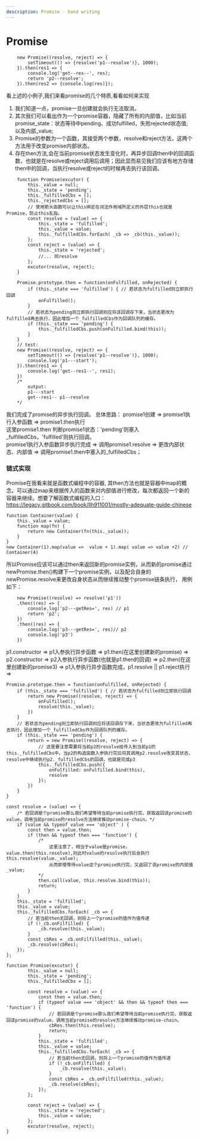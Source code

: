```yaml
---
description: Promise - hand writing
---
```


# Promise

```
    new Promise((resolve, reject) => {
        setTimeout(() => {resolve('p1--resolve')}, 1000);
    }).then(res1 => {
        console.log('get--res--', res); 
        return 'p2--resolve';
    }).then(res2 => {console.log(res)});
```
看上述的小例子,我们来看promise的几个特质,看看如何来实现
1. 我们知道一点，promise一旦创建就会执行无法取消。
2. 其次我们可以看出作为一个promise容器，隐藏了所有的内部值，比如当前promise_state：状态等待中pending、成功fulfilled，失败rejected状态值; 以及内部_value;
3. Promise的参数为一个函数，其接受两个参数，resolve和reject方法，这两个方法用于改变promise内部状态。
4. 存在then方法,会在当前promise状态发生变化时，再异步回调then中的回调函数，也就是在resolve或reject调用后调用；因此显而易见我们应该有地方存储then中的回调，当执行resolve或reject的时候再去执行该回调。
```
    function Promise(excutor) {
        this._value = null;
        this._state = 'pending';
        this._fulfilledCbs = [];
        this._rejectedCbs = [];
        // 使用箭头函数可以让this绑定在词法作用域所定义的外层this也就是Promise，防止this乱指。
        const resolve = (value) => {
            this._state = 'fulfilled';
            this._value = value;
            this._fulfilledCbs.forEach( _cb => _cb(this._value));
        };
        const reject = (value) => {
            this._state = 'rejected';
            //... 同resolve
        };
        excutor(resolve, reject);
    }

    Promise.prototype.then = function(onFulfilled, onRejected) {
        if (this._state === 'fulfilled') { // 若状态为fulfilled则立即执行回调
            onFulfilled();
        }
        // 若状态为pending则立即执行回调则应将该回调存下来，当状态更改为fulfilled再去执行，因此增加一个_fulfilledCbs作为回调队列的缓存。
        if (this._state === 'pending') {
            this._fulfilledCbs.push(onFulfilled.bind(this)); 
        }
    }
    // test:
    new Promise((resolve, reject) => {
        setTimeout(() => {resolve('p1--resolve')}, 1000);
        console.log('p1---start');
    }).then(res1 => {
        console.log('get--res1--', res1); 
    })
    /* 
        output: 
        p1---start
        get--res1-- p1--resolve
    */
```
我们完成了promise的异步执行回调。
总体思路：
promise1创建 => promise1执行入参函数 => promise1.then执行  
这里promise1.then 判断promise1状态：'pending'则塞入_fulfilledCbs，'fulfilled'则执行回调。  
promise1执行入参函数异步执行完成 => 调用promise1.resolve => 更改内部状态、内部值 => 
调用promise1.then中塞入的_fulfilledCbs；  

### 链式实现
Promise在我看来就是函数式编程中的容器, 其then方法也就是容器中map的概念。可以通过map来根据传入的函数来对内部值进行修改，每次都返回一个新的容器来继续。想要了解函数式编程的入口：https://legacy.gitbook.com/book/llh911001/mostly-adequate-guide-chinese
```text
function Container(value) {
    this._value = value;
    function map(fn) {
        return new Container(fn(this._value));
    }
}
new Container(1).map(value =>  value + 1).map( value => value +2) // Container(4)
```
所以Promise应该可以通过then来返回新的promise实例，从而新的promise通过newPromise.then()构建下一个promise实例，以及配合自身的newPromise.resolve来更改自身状态从而继续推动整个promise链条执行， 用例如下：
```
    new Promise((resolve) => resolve('p1'))
    .then((res) => {
        console.log('p2---getRes=', res) // p1
        return 'p2';
    })
    .then((res) => {
        console.log('p3---getRes=', res)// p2
        console.log('p3')
    })
```
p1.constructor => p1入参执行异步函数 => p1.then(在这里创建新的promise) => p2.constructor => p2入参执行异步函数(也就是p1.then的回调) => p2.then(在这里创建新的promise3) => p1入参执行异步函数完成，p1.resolve || p1.reject执行 =>


```
Promise.prototype.then = function(onFulfilled, onRejected) {
    if (this._state === 'fulfilled') { // 若状态为fulfilled则立即执行回调
        return new Promise((resolve, reject) => {
            onFulfilled();
            resolve(this._value);
        })
    }
    // 若状态为pending则立即执行回调则应将该回调存下来，当状态更改为fulfilled再去执行，因此增加一个_fulfilledCbs作为回调队列的缓存。
    if (this._state === 'pending') {
        return = new Promise((resolve, reject) => {
            // 这里要注意需要将当前p2的resolve给传入到当前p1的this._fulfilledCbs中。当p2的构造函数入参执行完后将其调用p2.resolve改变其状态，resolve中继续执行p2._fulfilledCbs的回调，也就是完成p3
            this._fulfilledCbs.push({
                onFulfilled: onFulfilled.bind(this),
                resolve
            });
        })
    }
}

const resolve = (value) => {
    /* 若回调是个promise那么我们希望等待当前promise执行完，获取返回该promise的value，调用当前promise的resolve方法继续推动promise-chain。*/
    if (value && typeof value === 'object' ) {
        const then = value.then; 
        if (then && typeof then === 'function') {
            /* 
                这里注意了，相当于value是promise，value.then(this.resolve),则此时value的resolve执行后会执行this.resolve(value._value);
                从而即使等待value这个promise执行完，又返回了该promise的内部值_value;
            */
            then.call(value, this.resolve.bind(this));
            return;
        }
    }
    this._state = 'fulfilled';
    this._value = value;
    this._fulfilledCbs.forEach( _cb => {
        // 若当前then无回调，则将上一个promise的值作为值传递
        if (!_cb.onFilfilled) {
            _cb.resolve(this._value);
        }
        const cbRes = _cb.onFilfilled(this._value);
        _cb.resolve(cbRes);
    });
};

function Promise(excutor) {
        this._value = null;
        this._state = 'pending';
        this._fulfilledCbs = [];

        const resolve = (value) => {
            const then = value.then;
            if (typeof value === 'object' && then && typeof then === 'function') {
                // 若回调是个promise那么我们希望等待当前promise执行完，获取返回该promise的value，调用当前promise的resolve方法继续推动promise-chain。
                cbRes.then(this.resolve);
                return;
            }
            this._state = 'fulfilled';
            this._value = value;
            this._fulfilledCbs.forEach( _cb => {
                // 若当前then无回调，则将上一个promise的值作为值传递
                if (!_cb.onFilfilled) {
                    _cb.resolve(this._value);
                }
                const cbRes = _cb.onFilfilled(this._value);
                _cb.resolve(cbRes);
            });
        };

        const reject = (value) => {
            this._state = 'rejected';
            this._value = value;
        };
        excutor(resolve, reject);
}
```

